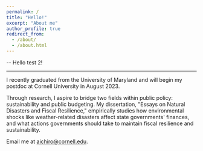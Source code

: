 ```yaml
---
permalink: /
title: "Hello!"
excerpt: "About me"
author_profile: true
redirect_from: 
  - /about/
  - /about.html
---
```




--
Hello test 2!

------

I recently graduated from the University of Maryland and will begin my postdoc at Cornell University in August 2023.

Through research, I aspire to bridge two fields within public policy: sustainability and public budgeting. My dissertation, "Essays on Natural Disasters and Fiscal Resilience," empirically studies how environmental shocks like weather-related disasters affect state governments' finances, and what actions governments should take to maintain fiscal resilience and sustainability.

Email me at [aichiro@cornell.edu](mailto:aichiro@cornell.edu).
